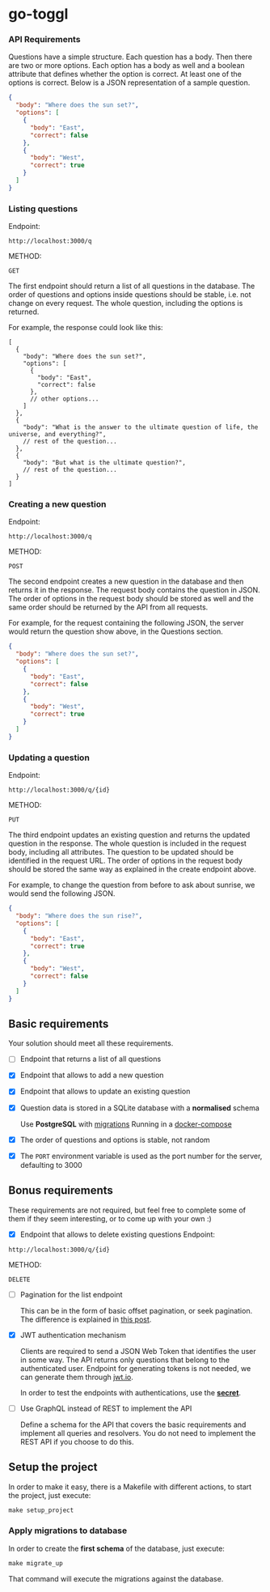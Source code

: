# go-toggl


### API Requirements

Questions have a simple structure.
Each question has a body. Then there are two or more options.
Each option has a body as well and a boolean attribute that defines whether the option is correct. 
At least one of the options is correct.
Below is a JSON representation of a sample question.

```json
{
  "body": "Where does the sun set?",
  "options": [
    {
      "body": "East",
      "correct": false
    },
    {
      "body": "West",
      "correct": true
    }
  ]
}
```

### Listing questions

Endpoint:
```http
http://localhost:3000/q
```
METHOD:
```http
GET
```

The first endpoint should return a list of all questions in the database.
The order of questions and options inside questions should be stable, i.e. not change on every request. The whole question, including the options is returned.

For example, the response could look like this:

```json5
[
  {
    "body": "Where does the sun set?",
    "options": [
      {
        "body": "East",
        "correct": false
      },
      // other options...
    ]
  },
  {
    "body": "What is the answer to the ultimate question of life, the universe, and everything?",
    // rest of the question...
  },
  {
    "body": "But what is the ultimate question?",
    // rest of the question...
  }
]
```

### Creating a new question
Endpoint:
```http
http://localhost:3000/q
```
METHOD:
```http
POST
```

The second endpoint creates a new question in the database and then returns it in the response. The request body contains the question in JSON. The order of options in the request body should be stored as well and the same order should be returned by the API from all requests.

For example, for the request containing the following JSON, the server would return the question show above, in the Questions section.

```json
{
  "body": "Where does the sun set?",
  "options": [
    {
      "body": "East",
      "correct": false
    },
    {
      "body": "West",
      "correct": true
    }
  ]
}
```

### Updating a question
Endpoint:
```http
http://localhost:3000/q/{id}
```
METHOD:
```http
PUT
```

The third endpoint updates an existing question and returns the updated question in the response.
The whole question is included in the request body, including all attributes. 
The question to be updated should be identified in the request URL. 
The order of options in the request body should be stored the same way as explained in the create endpoint above.

For example, to change the question from before to ask about sunrise, we would send the following JSON.

```json
{
  "body": "Where does the sun rise?",
  "options": [
    {
      "body": "East",
      "correct": true
    },
    {
      "body": "West",
      "correct": false
    }
  ]
}
```

## Basic requirements

Your solution should meet all these requirements.

- [ ] Endpoint that returns a list of all questions
- [X] Endpoint that allows to add a new question
- [X] Endpoint that allows to update an existing question
- [X] Question data is stored in a SQLite database with a **normalised** schema

  Use **PostgreSQL** with [migrations](https://github.com/jrmanes/go-toggl/tree/main/internal/data/db/migrations)
  Running in a [docker-compose](https://github.com/jrmanes/go-toggl/blob/main/infra/docker/docker-compose.yml)
- [X] The order of questions and options is stable, not random
- [X] The `PORT` environment variable is used as the port number for the server, defaulting to 3000

## Bonus requirements

These requirements are not required, but feel free to complete some of them if they seem interesting, or to come up with your own :)

- [X] Endpoint that allows to delete existing questions
  Endpoint:
```http
http://localhost:3000/q/{id}
```
METHOD:
```http
DELETE
```
- [ ] Pagination for the list endpoint

  This can be in the form of basic offset pagination, or seek pagination. The difference is explained in [this post](https://web.archive.org/web/20210205081113/https://taylorbrazelton.com/posts/2019/03/offset-vs-seek-pagination/).

- [X] JWT authentication mechanism

  Clients are required to send a JSON Web Token that identifies the user in some way. The API returns only questions that belong to the authenticated user. Endpoint for generating tokens is not needed, we can generate them through [jwt.io](https://jwt.io/).
  
  In order to test the endpoints with authentications, use the **[secret](https://github.com/jrmanes/go-toggl/blob/main/.env#L16)**.

- [ ] Use GraphQL instead of REST to implement the API

  Define a schema for the API that covers the basic requirements and implement all queries and resolvers. You do not need to implement the REST API if you choose to do this.


## Setup the project


In order to make it easy, there is a Makefile with different actions, to start the project, just execute:
```Makefile
make setup_project
```

### Apply migrations to database
In order to create the **first schema** of the database, just execute:
```Makefile
make migrate_up
```
That command will execute the migrations against the database.


